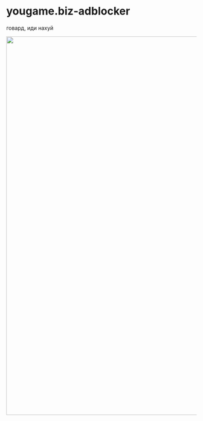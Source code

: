 # yougame.biz-adblocker
говард, иди нахуй

<img src="https://i.ibb.co/kgkX3cJZ/MainLogo.png" width="1000" heigh="600"></a>
